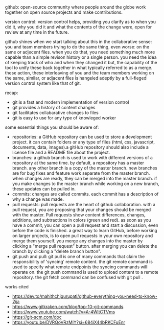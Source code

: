 github: open-source community where people around the globe work together on open source projects 
and make contributions. 

version control: version control helps, providing you clarify as to when you did it, why you did it
and what the contents of the change were, open for review at any time in the future. 

github shines when we start talking about this in the collaborative sense: you and team members trying
to do the same thing, even worse: on the same or adjecent files. when you do that, you need something 
much more capable than a simple revison history or a single person. you need the idea of keeping track 
of who and when they changed it but, the capability of the tool to unify these back together in what 
typically referred to as a merge. these action, these interleaving of you and the team members working
on the same, similar, or adjacent files is hangeled adeptly by a full-fleged version control system like 
that of git. 

recap: 
- git is a fast and modern implementation of version control
- git provides a history of content changes
- git facilitates collabarative changes to files
- git is easy to use for any type of knowleged worker

some essential things you should be aware of:
- repositories: a GitHub repository can be used to store a development project. it can contain
  folders or any type of files (html, css, javascript, documents, data, images).a gitHub repository
  should also include a license file and a README file about the project.
- branches: a github branch is used to work with different versions of a repository at the same
  time. by default, a repository has a master branch. any other branch is a copy of the master branch.
  new branches are for bug fixes and feature work separate from the master branch. when changes are
  ready, they can be merged into the master branch. if you make changes to the master branch while
  working on a new branch, these updates can be pulled in.
- commits: changes are called commits. each commit has a description of why a change was made.
- pull requests: pull requests are the heart of github collaboration. with a pull request, you are
  proposing that your changes should be merged with the master. Pull requests show content differences,
  changes, additions, and subtractions in colors (green and red).
  as soon as you have a commit, you can open a pull request and start a discussion, even before the
  code is finished.
  a great way to learn GitHub, before working on larger projects, is to open pull requests in your own
  repository and merge them yourself. you merge any changes into the master by clicking a "merge pull
  request" button. after merging you can delete the branch by clicking a "delete branch button".
- git push and pull: git pull is one of many commands that claim the responsibility of 'syncing'
  remote content. the git remote command is used to specify what remote endpoints the syncing commands
  will operate on. the git push command is used to upload content to a remote repository. the git fetch
  command can be confused with git pull .







































works cited
- https://dev.to/mahithchigurupati/github-everything-you-need-to-know-2ija
- https://www.gitkraken.com/blog/top-10-git-commands
- https://www.youtube.com/watch?v=A-4WltCTVms
- https://git-scm.com/doc
- https://youtu.be/DVRQoVRzMIY?si=684iX44bRKCFuEnr

